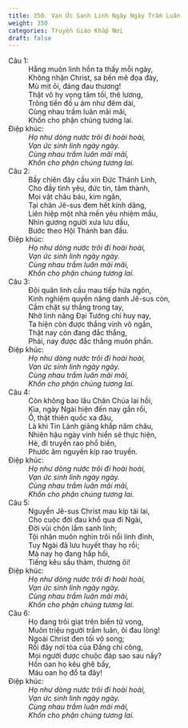 ```yaml
---
title: 350. Vạn Ức Sanh Linh Ngày Ngày Trầm Luân
weight: 350
categories: Truyền Giáo Khắp Nơi
draft: false
---
```

<dl><dt>Câu 1:</dt><dd data-verse="1">Hằng muôn linh hồn ta thấy mỗi ngày, <br/>Không nhận Christ, sa bến mê đọa đày, <br/>Mù mịt ôi, đáng đau thương! <br/>Thật vô hy vọng tăm tối, thê lương, <br/>Trông tiền đồ u ám như đêm dài, <br/>Cùng nhau trầm luân mãi mãi, <br/>Khốn cho phận chúng tương lai. </dd><dt>Điệp khúc:</dt><dd data-chorus="1"><em>Họ như dòng nước trôi đi hoài hoài, <br/>Vạn ức sinh linh ngày ngày. <br/>Cùng nhau trầm luân mãi mãi, <br/>Khốn cho phận chúng tương lai. </em></dd><dt>Câu 2:</dt><dd data-verse="2">Bầy chiên đây cầu xin Đức Thánh Linh, <br/>Cho đầy tình yêu, đức tin, tâm thành, <br/>Mọi vật châu báu, kim ngân, <br/>Tại chân Jê-sus đem hết kính dâng, <br/>Liên hiệp một nhà mến yêu nhiệm mầu, <br/>Nhìn gương người xưa lưu dấu, <br/>Bước theo Hội Thánh ban đầu. </dd><dt>Điệp khúc:</dt><dd data-chorus="1"><em>Họ như dòng nước trôi đi hoài hoài, <br/>Vạn ức sinh linh ngày ngày. <br/>Cùng nhau trầm luân mãi mãi, <br/>Khốn cho phận chúng tương lai. </em></dd><dt>Câu 3:</dt><dd data-verse="3">Đội quân linh cầu mau tiếp hứa ngôn, <br/>Kinh nghiệm quyền năng danh Jê-sus còn, <br/>Cầm chặt sự thắng trong tay, <br/>Nhờ linh năng Đại Tướng chỉ huy nay, <br/>Ta hiện còn được thắng vinh vô ngần, <br/>Thật nay còn đang đắc thắng, <br/>Phải, nay được đắc thắng muôn phần. </dd><dt>Điệp khúc:</dt><dd data-chorus="1"><em>Họ như dòng nước trôi đi hoài hoài, <br/>Vạn ức sinh linh ngày ngày. <br/>Cùng nhau trầm luân mãi mãi, <br/>Khốn cho phận chúng tương lai. </em></dd><dt>Câu 4:</dt><dd data-verse="4">Còn không bao lâu Chân Chúa lai hồi, <br/>Kìa, ngày Ngài hiện đến nay gần rồi, <br/>Ồ, thật thiên quốc xa đâu, <br/>Là khi Tin Lành giảng khắp năm châu, <br/>Nhiên hậu ngày vinh hiển sẽ thực hiện, <br/>Hè, đi truyền rao phổ biến, <br/>Phước âm nguyền kíp rao truyền. </dd><dt>Điệp khúc:</dt><dd data-chorus="1"><em>Họ như dòng nước trôi đi hoài hoài, <br/>Vạn ức sinh linh ngày ngày. <br/>Cùng nhau trầm luân mãi mãi, <br/>Khốn cho phận chúng tương lai. </em></dd><dt>Câu 5:</dt><dd data-verse="5">Nguyền Jê-sus Christ mau kíp tái lai, <br/>Cho cuộc đời đau khổ qua đi Ngài, <br/>Đời vùi chôn lắm sanh linh; <br/>Tội nhân muôn nghìn trôi nổi linh đinh, <br/>Tuy Ngài đã lưu huyết thay họ rồi; <br/>Mà nay họ đang hấp hối, <br/>Tiếng kêu sầu thảm, thương ôi! </dd><dt>Điệp khúc:</dt><dd data-chorus="1"><em>Họ như dòng nước trôi đi hoài hoài, <br/>Vạn ức sinh linh ngày ngày. <br/>Cùng nhau trầm luân mãi mãi, <br/>Khốn cho phận chúng tương lai. </em></dd><dt>Câu 6:</dt><dd data-verse="6">Họ đang trôi giạt trên biển tử vong, <br/>Muôn triệu người trầm luân, ôi đau lòng! <br/>Ngoài Christ đen tối vô song; <br/>Rồi đây nơi tòa của Đấng chí công, <br/>Mọi người được chuộc đáp sao sau nầy? <br/>Hồn oan họ kêu ghê bấy, <br/>Máu oan họ đổ ta đây! </dd><dt>Điệp khúc:</dt><dd data-chorus="1"><em>Họ như dòng nước trôi đi hoài hoài, <br/>Vạn ức sinh linh ngày ngày. <br/>Cùng nhau trầm luân mãi mãi, <br/>Khốn cho phận chúng tương lai. </em></dd></dl>